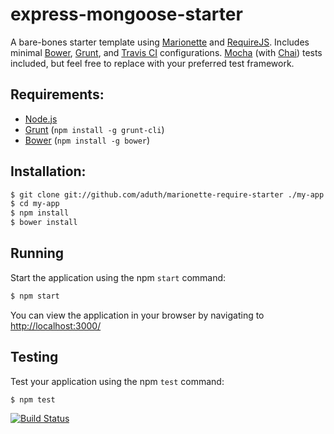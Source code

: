 # express-mongoose-starter

A bare-bones starter template using [Marionette](http://marionettejs.com/) and [RequireJS](http://requirejs.org/). Includes minimal [Bower](http://bower.io/), [Grunt](http://gruntjs.com/), and [Travis CI](http://about.travis-ci.org/) configurations. [Mocha](http://visionmedia.github.io/mocha/) (with [Chai](http://chaijs.com/)) tests included, but feel free to replace with your preferred test framework.

## Requirements:

* [Node.js](http://nodejs.org/download/)
* [Grunt](http://gruntjs.com/) (`npm install -g grunt-cli`)
* [Bower](http://bower.io/) (`npm install -g bower`)

## Installation:

```bash
$ git clone git://github.com/aduth/marionette-require-starter ./my-app
$ cd my-app
$ npm install
$ bower install
```

## Running

Start the application using the npm `start` command:

```bash
$ npm start
```

You can view the application in your browser by navigating to [http://localhost:3000/](http://localhost:3000/)

## Testing

Test your application using the npm `test` command:

```bash
$ npm test
```

[![Build Status](https://travis-ci.org/aduth/marionette-require-starter.png?branch=master)](https://travis-ci.org/aduth/marionette-require-starter)
